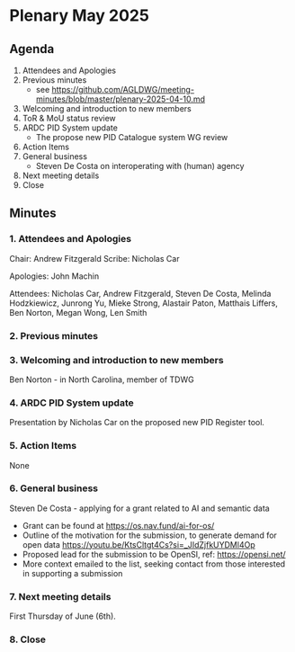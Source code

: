 # Plenary May 2025

## Agenda

1. Attendees and Apologies
2. Previous minutes
   * see https://github.com/AGLDWG/meeting-minutes/blob/master/plenary-2025-04-10.md
3. Welcoming and introduction to new members
4. ToR & MoU status review
5. ARDC PID System update
   * The propose new PID Catalogue system WG review
6. Action Items
7. General business
    * Steven De Costa on interoperating with (human) agency
8. Next meeting details
9. Close

## Minutes

### 1. Attendees and Apologies

Chair: Andrew Fitzgerald
Scribe: Nicholas Car

Apologies: John Machin

Attendees: Nicholas Car, Andrew Fitzgerald, Steven De Costa, Melinda Hodzkiewicz, Junrong Yu, Mieke Strong, Alastair Paton, Matthais Liffers, Ben Norton, Megan Wong, Len Smith

### 2. Previous minutes
     
### 3. Welcoming and introduction to new members

Ben Norton - in North Carolina, member of TDWG

### 4. ARDC PID System update

Presentation by Nicholas Car on the proposed new PID Register tool.

### 5. Action Items

None

### 6. General business

Steven De Costa - applying for a grant related to AI and semantic data
* Grant can be found at https://os.nav.fund/ai-for-os/ 
* Outline of the motivation for the submission, to generate demand for open data https://youtu.be/KtsCltgt4Cs?si=_JIdZjfkUYDMl4Op
* Proposed lead for the submission to be OpenSI, ref: https://opensi.net/
* More context emailed to the list, seeking contact from those interested in supporting a submission

### 7. Next meeting details

First Thursday of June (6th). 

### 8. Close
